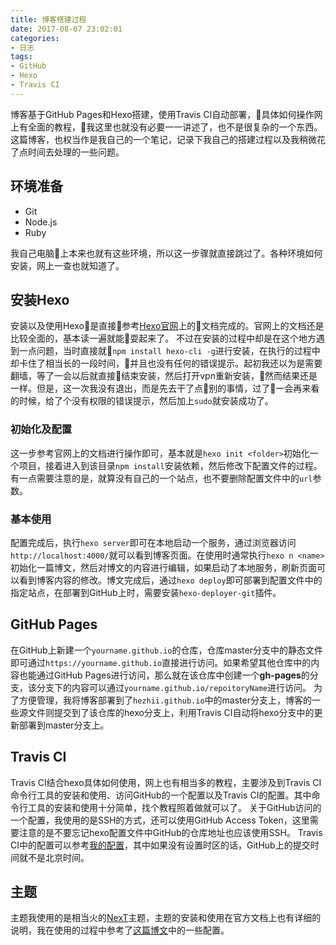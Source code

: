 ```yaml
---
title: 博客搭建过程
date: 2017-08-07 23:02:01
categories:
- 日志
tags:
- GitHub
- Hexo
- Travis CI
---
```

博客基于GitHub Pages和Hexo搭建，使用Travis CI自动部署，具体如何操作网上有全面的教程，我这里也就没有必要一一讲述了，也不是很复杂的一个东西。这篇博客，也权当作是我自己的一个笔记，记录下我自己的搭建过程以及我稍微花了点时间去处理的一些问题。

<!-- more -->

## 环境准备

- Git
- Node.js
- Ruby

我自己电脑上本来也就有这些环境，所以这一步骤就直接跳过了。各种环境如何安装，网上一查也就知道了。

## 安装Hexo

安装以及使用Hexo是直接参考[Hexo官网](https://hexo.io/)上的文档完成的。官网上的文档还是比较全面的，基本读一遍就能耍起来了。
不过在安装的过程中却是在这个地方遇到一点问题，当时直接就`npm install hexo-cli -g`进行安装，在执行的过程中却卡住了相当长的一段时间，并且也没有任何的错误提示。起初我还以为是需要翻墙，等了一会以后就直接结束安装，然后打开vpn重新安装，然而结果还是一样。但是，这一次我没有退出，而是先去干了点别的事情，过了一会再来看的时候，给了个没有权限的错误提示，然后加上`sudo`就安装成功了。

### 初始化及配置

这一步参考官网上的文档进行操作即可，基本就是`hexo init <folder>`初始化一个项目，接着进入到该目录`npm install`安装依赖，然后修改下配置文件的过程。有一点需要注意的是，就算没有自己的一个站点，也不要删除配置文件中的`url`参数。

### 基本使用

配置完成后，执行`hexo server`即可在本地启动一个服务，通过浏览器访问`http://localhost:4000/`就可以看到博客页面。在使用时通常执行`hexo n <name>`初始化一篇博文，然后对博文的内容进行编辑，如果启动了本地服务，刷新页面可以看到博客内容的修改。博文完成后，通过`hexo deploy`即可部署到配置文件中的指定站点，在部署到GitHub上时，需要安装`hexo-deployer-git`插件。

## GitHub Pages

在GitHub上新建一个`yourname.github.io`的仓库，仓库master分支中的静态文件即可通过`https://yourname.github.io`直接进行访问。如果希望其他仓库中的内容也能通过GitHub Pages进行访问，那么就在该仓库中创建一个**gh-pages**的分支，该分支下的内容可以通过`yourname.github.io/repoitoryName`进行访问。
为了方便管理，我将博客部署到了`hezhii.github.io`中的master分支上，博客的一些源文件则提交到了该仓库的hexo分支上，利用Travis CI自动将hexo分支中的更新部署到master分支上。

## Travis CI

Travis CI结合hexo具体如何使用，网上也有相当多的教程，主要涉及到Travis CI命令行工具的安装和使用、访问GitHub的一个配置以及Travis CI的配置。其中命令行工具的安装和使用十分简单，找个教程照着做就可以了。
关于GitHub访问的一个配置，我使用的是SSH的方式，还可以使用GitHub Access Token，这里需要注意的是不要忘记hexo配置文件中GitHub的仓库地址也应该使用SSH。
Travis CI中的配置可以参考[我的配置](https://github.com/hezhii/hezhii.github.io/blob/hexo/.travis.yml)，其中如果没有设置时区的话，GitHub上的提交时间就不是北京时间。

## 主题

主题我使用的是相当火的[NexT](http://theme-next.iissnan.com/)主题，主题的安装和使用在官方文档上也有详细的说明，我在使用的过程中参考了[这篇博文](http://blog.ynxiu.com/2016/hexo-next-theme-optimize.html)中的一些配置。